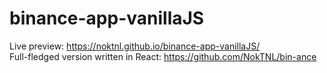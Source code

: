 # binance-app-vanillaJS

Live preview: https://noktnl.github.io/binance-app-vanillaJS/ \
Full-fledged version written in React: https://github.com/NokTNL/bin-ance
